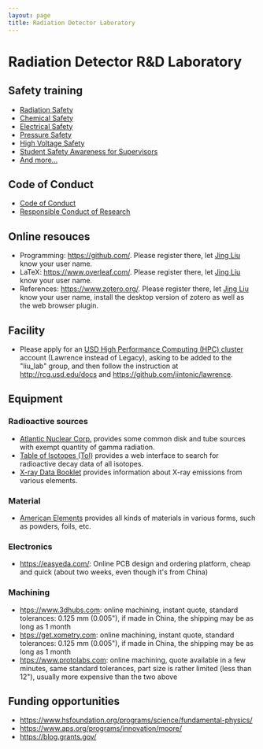 ```yaml
---
layout: page
title: Radiation Detector Laboratory
---
```


# Radiation Detector R&D Laboratory

## Safety training

- [Radiation Safety](https://drive.google.com/file/d/1Vo_uD6xi9-1tCqzBISKNUU9Ia7hVQ6Ii/view?usp=sharing)
- [Chemical Safety](https://www-training.llnl.gov/training/hc/HS4240-W/)
- [Electrical Safety](https://www-training.llnl.gov/training/hc/HS5220/index.html)
- [Pressure Safety](https://www-training.llnl.gov/training/hc/HS5030/index.html)
- [High Voltage Safety](https://www-training.llnl.gov/training/hc/HS5230-W/index.html)
- [Student Safety Awareness for Supervisors](https://www-training.llnl.gov/training/hc/HS0075/index.html)
- [And more...](https://www-training.llnl.gov/training/#WBT)

## Code of Conduct

- [Code of Conduct](http://www.china-embassy.org/eng/zmzlljs/t84229.htm)
- [Responsible Conduct of Research](https://www.usd.edu/research/responsible-conduct-of-research)

## Online resouces

- Programming: <https://github.com/>. Please register there, let [Jing Liu](/research/group) know your user name.
- LaTeX: <https://www.overleaf.com/>. Please register there, let [Jing Liu](/research/group) know your user name.
- References: <https://www.zotero.org/>. Please register there, let [Jing Liu](/research/group) know your user name, install the desktop version of zotero as well as the web browser plugin.

## Facility

- Please apply for an [USD High Performance Computing (HPC) cluster](https://www.usd.edu/technology/research/high-performance-computing) account (Lawrence instead of Legacy), asking to be added to the "liu_lab" group, and then follow the instruction at <http://rcg.usd.edu/docs> and <https://github.com/jintonic/lawrence>.

## Equipment

### Radioactive sources
- [Atlantic Nuclear Corp.](https://www.atnuke.com/nuclear/sources.htm) provides some common disk and tube sources with exempt quantity of gamma radiation.
- [Table of Isotopes (ToI)](http://nucleardata.nuclear.lu.se/toi/index.asp) provides a web interface to search for radioactive decay data of all isotopes.
- [X-ray Data Booklet](https://xdb.lbl.gov) provides information about X-ray emissions from various elements.

### Material
- [American Elements](https://www.americanelements.com) provides all kinds of materials in various forms, such as powders, foils, etc.

### Electronics
- <https://easyeda.com/>: Online PCB design and ordering platform, cheap and quick (about two weeks, even though it's from China)

### Machining
- <htps://www.3dhubs.com>: online machining, instant quote, standard tolerances: 0.125 mm (0.005"), if made in China, the shipping may be as long as 1 month
- <htps://get.xometry.com>: online machining, instant quote, standard tolerances: 0.125 mm (0.005"), if made in China, the shipping may be as long as 1 month
- <htps://www.protolabs.com>: online machining, quote available in a few minutes, same standard tolerances, part size is rather limited (less than 12"), usually more expensive than the two above

## Funding opportunities

- <https://www.hsfoundation.org/programs/science/fundamental-physics/>
- <https://www.aps.org/programs/innovation/moore/>
- <https://blog.grants.gov/>
